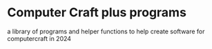 # Computer Craft plus programs
 a library of programs and helper functions to help create software for computercraft in 2024
